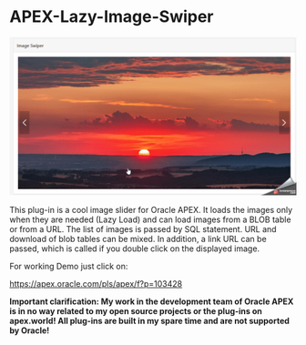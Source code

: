  # APEX-Lazy-Image-Swiper

![Screenshot](https://github.com/RonnyWeiss/APEX-Lazy-Image-Swiper/blob/master/screenshot.gif?raw=true)

This plug-in is a cool image slider for Oracle APEX. It loads the images only when they are needed (Lazy Load) and can load images from a BLOB table or from a URL. The list of images is passed by SQL statement. URL and download of blob tables can be mixed. In addition, a link URL can be passed, which is called if you double click on the displayed image.

For working Demo just click on:

https://apex.oracle.com/pls/apex/f?p=103428

**Important clarification: My work in the development team of Oracle APEX is in no way related to my open source projects or the plug-ins on apex.world! All plug-ins are built in my spare time and are not supported by Oracle!**